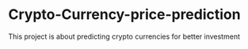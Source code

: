 # Crypto-Currency-price-prediction
This project is about predicting crypto currencies for better investment
